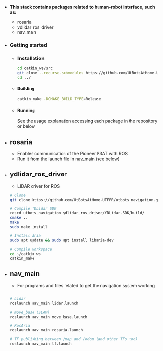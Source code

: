 - **This stack contains packages related to human-robot interface, such as:**
    - rosaria
    - ydlidar_ros_driver
    - nav_main

- ### Getting started
    - ### Installation
        ```bash 
        cd catkin_ws/src
        git clone --recurse-submodules https://github.com/UtBotsAtHome-UTFPR/utbots_voice.git
        cd ../
        ```

    - #### Building
        ```bash
        catkin_make -DCMAKE_BUILD_TYPE=Release
        ```
    - #### Running
        See the usage explanation accessing each package in the repository or below

- ## rosaria
    - Enables communication of the Pioneer P3AT with ROS
    - Run it from the launch file in nav_main (see below)

- ## ydlidar_ros_driver 
    - LIDAR driver for ROS
    ```bash
    # Clone
    git clone https://github.com/UtBotsAtHome-UTFPR/utbots_navigation.git

    # Compile YDLidar SDK
    roscd utbots_navigation ydlidar_ros_driver/YDLidar-SDK/build/
    cmake ..
    make
    sudo make install

    # Install Aria
    sudo apt update && sudo apt install libaria-dev

    # Compile workspace
    cd ~/catkin_ws
    catkin_make
    ```

- ## nav_main
    - For programs and files related to get the navigation system working
    ```bash

    # Lidar
    roslaunch nav_main lidar.launch

    # move_base (SLAM)
    roslaunch nav_main move_base.launch

    # RosAria
    roslaunch nav_main rosaria.launch

    # TF publishing between /map and /odom (and other TFs too)
    roslaunch nav_main tf.launch
    ```
